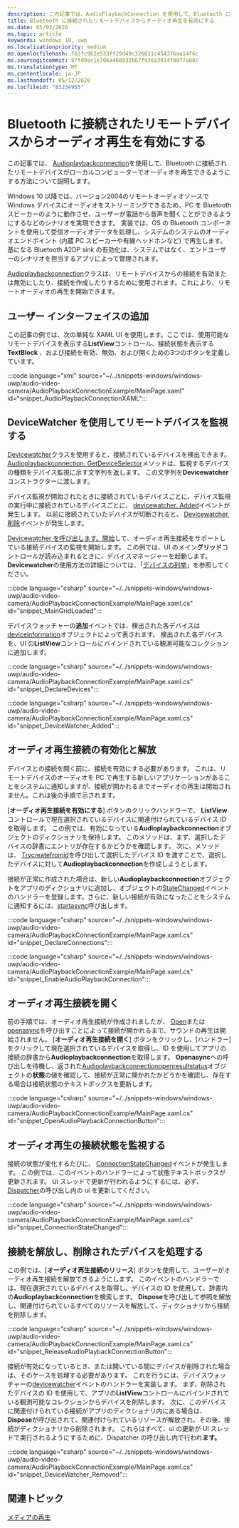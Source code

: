 ```yaml
---
description: この記事では、AudioPlaybackConnection を使用して、Bluetooth に接続されたリモートデバイスがローカルコンピューターでオーディオを再生できるようにする方法について説明します。
title: Bluetooth に接続されたリモートデバイスからオーディオ再生を有効にする
ms.date: 05/03/2020
ms.topic: article
keywords: windows 10, uwp
ms.localizationpriority: medium
ms.openlocfilehash: f03fc963e533ff29d49c326611c45437baa14f6c
ms.sourcegitcommit: 87fd0ec1e706a460832b67f936a3014f0877a88c
ms.translationtype: MT
ms.contentlocale: ja-JP
ms.lasthandoff: 05/12/2020
ms.locfileid: "83234955"
---
```

# <a name="enable-audio-playback-from-remote-bluetooth-connected-devices"></a>Bluetooth に接続されたリモートデバイスからオーディオ再生を有効にする

この記事では、 [Audioplaybackconnection](/uwp/api/windows.media.audio.audioplaybackconnection)を使用して、Bluetooth に接続されたリモートデバイスがローカルコンピューターでオーディオを再生できるようにする方法について説明します。

Windows 10 以降では、バージョン2004のリモートオーディオソースで Windows デバイスにオーディオをストリーミングできるため、PC を Bluetooth スピーカーのように動作させ、ユーザーが電話から音声を聞くことができるようにするなどのシナリオを実現できます。 実装では、OS の Bluetooth コンポーネントを使用して受信オーディオデータを処理し、システムのシステムのオーディオエンドポイント (内蔵 PC スピーカーや有線ヘッドホンなど) で再生します。 基になる Bluetooth A2DP sink の有効化は、システムではなく、エンドユーザーのシナリオを担当するアプリによって管理されます。

[Audioplaybackconnection](/uwp/api/windows.media.audio.audioplaybackconnection)クラスは、リモートデバイスからの接続を有効または無効にしたり、接続を作成したりするために使用されます。これにより、リモートオーディオの再生を開始できます。

## <a name="add-a-user-interface"></a>ユーザー インターフェイスの追加

この記事の例では、次の単純な XAML UI を使用します。ここでは、使用可能なリモートデバイスを表示する**ListView**コントロール、接続状態を表示する**TextBlock** 、および接続を有効、無効、および開くための3つのボタンを定義しています。

:::code language="xml" source="~/../snippets-windows/windows-uwp/audio-video-camera/AudioPlaybackConnectionExample/MainPage.xaml" id="snippet_AudioPlaybackConnectionXAML":::

## <a name="use-devicewatcher-to-monitor-for-remote-devices"></a>DeviceWatcher を使用してリモートデバイスを監視する

[Devicewatcher](/uwp/api/windows.devices.enumeration.devicewatcher)クラスを使用すると、接続されているデバイスを検出できます。 [Audioplaybackconnection. GetDeviceSelector](/uwp/api/windows.media.audio.audioplaybackconnection.getdeviceselector)メソッドは、監視するデバイスの種類をデバイス監視に示す文字列を返します。 この文字列を**Devicewatcher**コンストラクターに渡します。 

デバイス監視が開始されたときに接続されているデバイスごとに、デバイス監視の実行中に接続されているデバイスごとに、 [devicewatcher. Added](/uwp/api/windows.devices.enumeration.devicewatcher.added)イベントが発生します。 以前に接続されていたデバイスが切断されると、 [Devicewatcher. 削除](/uwp/api/windows.devices.enumeration.devicewatcher.removed)イベントが発生します。 

[Devicewatcher を呼び出します。開始](/uwp/api/windows.devices.enumeration.devicewatcher.start)して、オーディオ再生接続をサポートしている接続デバイスの監視を開始します。 この例では、UI のメイン**グリッド**コントロールが読み込まれるときに、デバイスマネージャーを起動します。 **Devicewatcher**の使用方法の詳細については、「[デバイスの列挙](/windows/uwp/devices-sensors/enumerate-devices)」を参照してください。

:::code language="csharp" source="~/../snippets-windows/windows-uwp/audio-video-camera/AudioPlaybackConnectionExample/MainPage.xaml.cs" id="snippet_MainGridLoaded":::


デバイスウォッチャーの**追加**イベントでは、検出された各デバイスは[deviceinformation](/uwp/api/Windows.Devices.Enumeration.DeviceInformation)オブジェクトによって表されます。 検出された各デバイスを、UI の**ListView**コントロールにバインドされている観測可能なコレクションに追加します。

:::code language="csharp" source="~/../snippets-windows/windows-uwp/audio-video-camera/AudioPlaybackConnectionExample/MainPage.xaml.cs" id="snippet_DeclareDevices":::


:::code language="csharp" source="~/../snippets-windows/windows-uwp/audio-video-camera/AudioPlaybackConnectionExample/MainPage.xaml.cs" id="snippet_DeviceWatcher_Added":::


## <a name="enable-and-release-audio-playback-connections"></a>オーディオ再生接続の有効化と解放

デバイスとの接続を開く前に、接続を有効にする必要があります。 これは、リモートデバイスのオーディオを PC で再生する新しいアプリケーションがあることをシステムに通知しますが、接続が開かれるまでオーディオの再生は開始されません。これは後の手順で示されます。

[**オーディオ再生接続を有効にする**] ボタンのクリックハンドラーで、 **ListView**コントロールで現在選択されているデバイスに関連付けられているデバイス ID を取得します。 この例では、有効になっている**Audioplaybackconnection**オブジェクトのディクショナリを保持します。 このメソッドは、まず、選択したデバイスの辞書にエントリが存在するかどうかを確認します。 次に、メソッドは、 [Trycreatefromid](/uwp/api/windows.media.audio.audioplaybackconnection.trycreatefromid)を呼び出して選択したデバイス ID を渡すことで、選択したデバイスに対して**Audioplaybackconnection**を作成しようとします。 

接続が正常に作成された場合は、新しい**Audioplaybackconnection**オブジェクトをアプリのディクショナリに追加し、オブジェクトの[StateChanged](/uwp/api/windows.media.audio.audioplaybackconnection.statechanged)イベントのハンドラーを登録します。さらに、新しい接続が有効になったことをシステムに通知するには、[startasync](/uwp/api/windows.media.audio.audioplaybackconnection.startasync)呼び出します。 

:::code language="csharp" source="~/../snippets-windows/windows-uwp/audio-video-camera/AudioPlaybackConnectionExample/MainPage.xaml.cs" id="snippet_DeclareConnections":::

:::code language="csharp" source="~/../snippets-windows/windows-uwp/audio-video-camera/AudioPlaybackConnectionExample/MainPage.xaml.cs" id="snippet_EnableAudioPlaybackConnection":::


## <a name="open-the-audio-playback-connection"></a>オーディオ再生接続を開く

前の手順では、オーディオ再生接続が作成されましたが、 [Open](/uwp/api/windows.media.audio.audioplaybackconnection.open)または[openasync](/uwp/api/windows.media.audio.audioplaybackconnection.openasync)を呼び出すことによって接続が開かれるまで、サウンドの再生は開始されません。 [**オーディオ再生接続を開く**] ボタンをクリックし、[ハンドラー] をクリックして現在選択されているデバイスを取得し、ID を使用してアプリの接続の辞書から**Audioplaybackconnection**を取得します。 **Openasync**への呼び出しを待機し、返された[Audioplaybackconnectionopenresultstatus](/uwp/api/windows.media.audio.audioplaybackconnectionopenresult)オブジェクトの**状態**の値を確認して、接続が正常に開かれたかどうかを確認し、存在する場合は接続状態のテキストボックスを更新します。


:::code language="csharp" source="~/../snippets-windows/windows-uwp/audio-video-camera/AudioPlaybackConnectionExample/MainPage.xaml.cs" id="snippet_OpenAudioPlaybackConnectionButton":::

## <a name="monitor-audio-playback-connection-state"></a>オーディオ再生の接続状態を監視する

接続の状態が変化するたびに、 [ConnectionStateChanged](/uwp/api/windows.media.audio.audioplaybackconnection.statechanged)イベントが発生します。 この例では、このイベントのハンドラーによって状態テキストボックスが更新されます。 Ui スレッドで更新が行われるようにするには、必ず、 [Dispatcher](/uwp/api/windows.ui.core.coredispatcher.runasync)の呼び出し内の ui を更新してください。

:::code language="csharp" source="~/../snippets-windows/windows-uwp/audio-video-camera/AudioPlaybackConnectionExample/MainPage.xaml.cs" id="snippet_ConnectionStateChanged":::

## <a name="release-connections-and-handle-removed-devices"></a>接続を解放し、削除されたデバイスを処理する

この例では、[**オーディオ再生接続のリリース**] ボタンを使用して、ユーザーがオーディオ再生接続を解放できるようにします。 このイベントのハンドラーでは、現在選択されているデバイスを取得し、デバイスの ID を使用して、辞書内の**Audioplaybackconnection**を検索します。 **Dispose**を呼び出して参照を解放し、関連付けられているすべてのリソースを解放して、ディクショナリから接続を削除します。

:::code language="csharp" source="~/../snippets-windows/windows-uwp/audio-video-camera/AudioPlaybackConnectionExample/MainPage.xaml.cs" id="snippet_ReleaseAudioPlaybackConnectionButton":::

接続が有効になっているとき、または開いている間にデバイスが削除された場合は、そのケースを処理する必要があります。 これを行うには、デバイスウォッチャーの[devicewatcher](/uwp/api/windows.devices.enumeration.devicewatcher.removed)イベントのハンドラーを実装します。 まず、削除されたデバイスの ID を使用して、アプリの**ListView**コントロールにバインドされている観測可能なコレクションからデバイスを削除します。 次に、このデバイスに関連付けられている接続がアプリのディクショナリ内にある場合は、 **Dispose**が呼び出されて、関連付けられているリソースが解放され、その後、接続がディクショナリから削除されます。 これらはすべて、ui の更新が UI スレッドで実行されるようにするために、Dispatcher の呼び出し内で行われ**ます。**

:::code language="csharp" source="~/../snippets-windows/windows-uwp/audio-video-camera/AudioPlaybackConnectionExample/MainPage.xaml.cs" id="snippet_DeviceWatcher_Removed":::

## <a name="related-topics"></a>関連トピック

[メディアの再生](media-playback.md)


 




